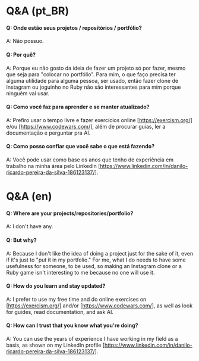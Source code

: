 # Q&A (pt_BR)
#### Q: Onde estão seus projetos / repositórios / portfólio?
A: Não possuo.

#### Q: Por quê?
A: Porque eu não gosto da ideia de fazer um projeto só por fazer, mesmo que seja para "colocar no portfólio". Para mim, o que faço precisa ter alguma utilidade para alguma pessoa, ser usado, então fazer clone de Instagram ou joguinho no Ruby não são interessantes para mim porque ninguém vai usar.

#### Q: Como você faz para aprender e se manter atualizado?
A: Prefiro usar o tempo livre e fazer exercícios online [https://exercism.org/] e/ou [https://www.codewars.com/], além de procurar guias, ler a documentação e perguntar pra AI.

#### Q: Como posso confiar que você sabe o que está fazendo?
A: Você pode usar como base os anos que tenho de experiência em trabalho na minha área pelo LinkedIn [https://www.linkedin.com/in/danilo-ricardo-pereira-da-silva-186123137/].

# Q&A (en)
#### Q: Where are your projects/repositories/portfolio?
A: I don't have any.

#### Q: But why?
A: Because I don't like the idea of doing a project just for the sake of it, even if it's just to "put it in my portfolio." For me, what I do needs to have some usefulness for someone, to be used, so making an Instagram clone or a Ruby game isn't interesting to me because no one will use it.

#### Q: How do you learn and stay updated?
A: I prefer to use my free time and do online exercises on [https://exercism.org/] and/or [https://www.codewars.com/], as well as look for guides, read documentation, and ask AI.

#### Q: How can I trust that you know what you're doing?
A: You can use the years of experience I have working in my field as a basis, as shown on my LinkedIn profile [https://www.linkedin.com/in/danilo-ricardo-pereira-da-silva-186123137/].
